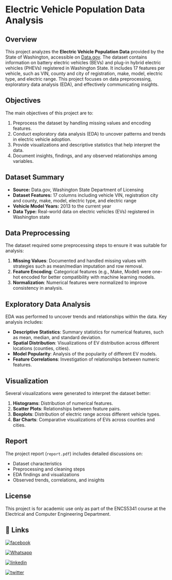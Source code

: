 # Electric Vehicle Population Data Analysis

## Overview

This project analyzes the **Electric Vehicle Population Data** provided by the State of Washington, accessible on [Data.gov](https://catalog.data.gov/dataset/electric-vehicle-population-data). The dataset contains information on battery electric vehicles (BEVs) and plug-in hybrid electric vehicles (PHEVs) registered in Washington State. It includes 17 features per vehicle, such as VIN, county and city of registration, make, model, electric type, and electric range. This project focuses on data preprocessing, exploratory data analysis (EDA), and effectively communicating insights.

## Objectives

The main objectives of this project are to:
1. Preprocess the dataset by handling missing values and encoding features.
2. Conduct exploratory data analysis (EDA) to uncover patterns and trends in electric vehicle adoption.
3. Provide visualizations and descriptive statistics that help interpret the data.
4. Document insights, findings, and any observed relationships among variables.

## Dataset Summary

- **Source:** Data.gov, Washington State Department of Licensing
- **Dataset Features:** 17 columns including vehicle VIN, registration city and county, make, model, electric type, and electric range
- **Vehicle Model Years:** 2013 to the current year
- **Data Type:** Real-world data on electric vehicles (EVs) registered in Washington state

## Data Preprocessing

The dataset required some preprocessing steps to ensure it was suitable for analysis:
1. **Missing Values**: Documented and handled missing values with strategies such as mean/median imputation and row removal.
2. **Feature Encoding**: Categorical features (e.g., Make, Model) were one-hot encoded for better compatibility with machine learning models.
3. **Normalization**: Numerical features were normalized to improve consistency in analysis.

## Exploratory Data Analysis

EDA was performed to uncover trends and relationships within the data. Key analysis includes:
- **Descriptive Statistics**: Summary statistics for numerical features, such as mean, median, and standard deviation.
- **Spatial Distribution**: Visualizations of EV distribution across different locations (counties, cities).
- **Model Popularity**: Analysis of the popularity of different EV models.
- **Feature Correlations**: Investigation of relationships between numeric features.

## Visualization

Several visualizations were generated to interpret the dataset better:
1. **Histograms**: Distribution of numerical features.
2. **Scatter Plots**: Relationships between feature pairs.
3. **Boxplots**: Distribution of electric range across different vehicle types.
4. **Bar Charts**: Comparative visualizations of EVs across counties and cities.


## Report

The project report (`report.pdf`) includes detailed discussions on:
- Dataset characteristics
- Preprocessing and cleaning steps
- EDA findings and visualizations
- Observed trends, correlations, and insights

## License

This project is for academic use only as part of the ENCS5341 course at the Electrical and Computer Engineering Department.



## 🔗 Links

[![facebook](https://img.shields.io/badge/facebook-0077B5?style=for-the-badge&logo=facebook&logoColor=white)](https://www.facebook.com/qossay.rida?mibextid=2JQ9oc)

[![Whatsapp](https://img.shields.io/badge/Whatsapp-25D366?style=for-the-badge&logo=Whatsapp&logoColor=white)](https://wa.me/+972598592423)

[![linkedin](https://img.shields.io/badge/linkedin-0077B5?style=for-the-badge&logo=linkedin&logoColor=white)](https://www.linkedin.com/in/qossay-rida-3aa3b81a1?utm_source=share&utm_campaign=share_via&utm_content=profile&utm_medium=android_app )

[![twitter](https://img.shields.io/badge/twitter-1DA1F2?style=for-the-badge&logo=twitter&logoColor=white)](https://twitter.com/qossayrida)